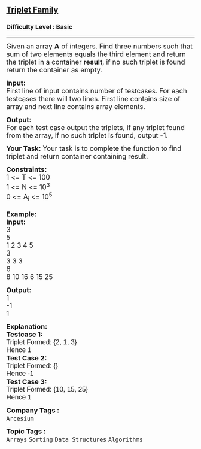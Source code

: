 <h2><a href="https://www.geeksforgeeks.org/problems/triplet-family/1?page=6&category=Arrays,Strings&difficulty=Basic&sortBy=submissions">Triplet Family</a></h2><h3>Difficulty Level : Basic</h3><hr><div class="problems_problem_content__Xm_eO"><p><span style="font-size:18px">Given an array&nbsp;<strong>A</strong> of integers. Find three numbers such that sum of two elements equals the third element and return the triplet&nbsp;in a container <strong>result</strong>, if no such triplet is found return the container as empty.</span></p>

<p><span style="font-size:18px"><strong>Input:</strong></span><br>
<span style="font-size:18px">First line of input contains number of testcases. For each testcases there will two lines. First line contains size of array and next line contains array elements.</span></p>

<p><span style="font-size:18px"><strong>Output:</strong><br>
For each test case output the triplets, if any triplet found from the array, if no such triplet is found, output -1.</span></p>

<p><span style="font-size:18px"><strong>Your Task:</strong> Your task is to complete the function to find triplet and return container containing result.</span></p>

<p><span style="font-size:18px"><strong>Constraints:</strong><br>
1 &lt;= T &lt;= 100<br>
1 &lt;= N &lt;= 10<sup>3</sup><br>
0 &lt;= A<sub>i</sub> &lt;= 10<sup>5</sup><br>
<br>
<strong>Example:<br>
Input:</strong><br>
3<br>
5<br>
1 2 3 4 5<br>
3<br>
3 3 3<br>
6<br>
8 10 16 6 15 25</span></p>

<p><span style="font-size:18px"><strong>Output:</strong><br>
1<br>
-1<br>
1</span></p>

<p><span style="font-size:18px"><strong>Explanation:</strong><br>
<strong>Testcase 1:</strong><br>
<span style="font-family:arial,helvetica,sans-serif">Triplet Formed: {2, 1, 3}<br>
Hence&nbsp;1&nbsp;</span><br>
<strong>Test Case 2:</strong><br>
<span style="font-family:arial,helvetica,sans-serif">Triplet Formed: {}<br>
Hence -1</span><br>
<strong>Test Case 3:</strong><br>
<span style="font-family:arial,helvetica,sans-serif">Triplet Formed: {10, 15, 25}<br>
Hence 1</span></span></p>
</div><p><span style=font-size:18px><strong>Company Tags : </strong><br><code>Arcesium</code>&nbsp;<br><p><span style=font-size:18px><strong>Topic Tags : </strong><br><code>Arrays</code>&nbsp;<code>Sorting</code>&nbsp;<code>Data Structures</code>&nbsp;<code>Algorithms</code>&nbsp;